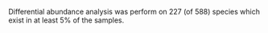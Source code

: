 Differential abundance analysis was perform on 227 (of 588) species which exist in at least 5% of the samples.
